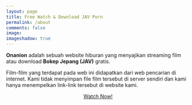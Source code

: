 ```yaml
---
layout: page
title: Free Watch & Download JAV Porn
permalink: /about
comments: false
image: 
imageshadow: true
---
```


**Onanion** adalah sebuah website hiburan yang menyajikan streaming film atau download **Bokep Jepang (JAV)** gratis.

Film-film yang terdapat pada web ini didapatkan dari web pencarian di internet. Kami tidak menyimpan file film tersebut di server sendiri dan kami hanya menempelkan link-link tersebut di website kami.
<center>
<a  href="/" class="btn btn-dark">Watch Now!</a>
</center>
<br />

